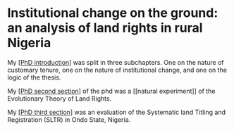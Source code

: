 # Institutional change on the ground: an analysis of land rights in rural Nigeria

My [[PhD introduction]] was split in three subchapters. One on the nature of customary tenure, one on the nature of institutional change, and one on the logic of the thesis.

My [[PhD second section]] of the phd was a [[natural experiment]] of the Evolutionary Theory of Land Rights.

My [[PhD third section]] was an evaluation of the Systematic land Titling and Registration (SLTR) in Ondo State, Nigeria.

[//begin]: # "Autogenerated link references for markdown compatibility"
[PhD introduction]: phd-introduction "PhD Introduction"
[PhD second section]: phd-second-section "PhD Second Section"
[PhD third section]: phd-third-section "PhD Third Section"
[//end]: # "Autogenerated link references"